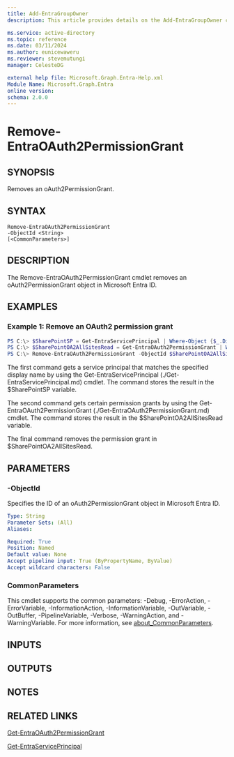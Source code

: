 ```yaml
---
title: Add-EntraGroupOwner
description: This article provides details on the Add-EntraGroupOwner command.

ms.service: active-directory
ms.topic: reference
ms.date: 03/11/2024
ms.author: eunicewaweru
ms.reviewer: stevemutungi
manager: CelesteDG

external help file: Microsoft.Graph.Entra-Help.xml
Module Name: Microsoft.Graph.Entra
online version:
schema: 2.0.0
---
```


# Remove-EntraOAuth2PermissionGrant

## SYNOPSIS
Removes an oAuth2PermissionGrant.

## SYNTAX

```
Remove-EntraOAuth2PermissionGrant 
-ObjectId <String> 
[<CommonParameters>]
```

## DESCRIPTION
The Remove-EntraOAuth2PermissionGrant cmdlet removes an oAuth2PermissionGrant object in Microsoft Entra ID.

## EXAMPLES

### Example 1: Remove an OAuth2 permission grant

```powershell
PS C:\> $SharePointSP = Get-EntraServicePrincipal | Where-Object {$_.DisplayName -eq "Microsoft.SharePoint"}
PS C:\> $SharePointOA2AllSitesRead = Get-EntraOAuth2PermissionGrant | Where-Object {$_.ResourceId -eq $SharePointSP.ObjectId} | Where-Object {$_.Scope -eq "AllSites.Read"}
PS C:\> Remove-EntraOAuth2PermissionGrant -ObjectId $SharePointOA2AllSitesRead.ObjectId
```

The first command gets a service principal that matches the specified display name by using the Get-EntraServicePrincipal (./Get-EntraServicePrincipal.md) cmdlet. 
The command stores the result in the $SharePointSP variable.

The second command gets certain permission grants by using the Get-EntraOAuth2PermissionGrant (./Get-EntraOAuth2PermissionGrant.md) cmdlet. 
The command stores the result in the $SharePointOA2AllSitesRead variable.

The final command removes the permission grant in $SharePointOA2AllSitesRead.

## PARAMETERS

### -ObjectId
Specifies the ID of an oAuth2PermissionGrant object in Microsoft Entra ID.

```yaml
Type: String
Parameter Sets: (All)
Aliases:

Required: True
Position: Named
Default value: None
Accept pipeline input: True (ByPropertyName, ByValue)
Accept wildcard characters: False
```

### CommonParameters
This cmdlet supports the common parameters: -Debug, -ErrorAction, -ErrorVariable, -InformationAction, -InformationVariable, -OutVariable, -OutBuffer, -PipelineVariable, -Verbose, -WarningAction, and -WarningVariable. For more information, see [about_CommonParameters](http://go.microsoft.com/fwlink/?LinkID=113216).

## INPUTS

## OUTPUTS

## NOTES

## RELATED LINKS

[Get-EntraOAuth2PermissionGrant](Get-EntraOAuth2PermissionGrant.md)

[Get-EntraServicePrincipal](Get-EntraServicePrincipal.md)